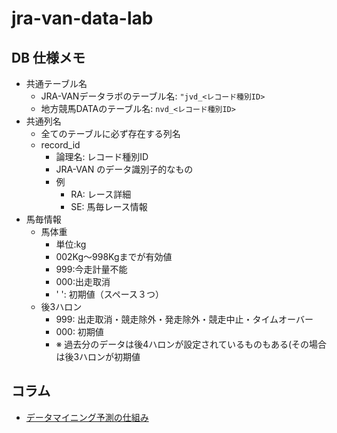 # jra-van-data-lab

## DB 仕様メモ
- 共通テーブル名
  - JRA-VANデータラボのテーブル名: `"jvd_<レコード種別ID>`
  - 地方競馬DATAのテーブル名: `nvd_<レコード種別ID>`
- 共通列名
  - 全てのテーブルに必ず存在する列名  
  - record_id
    - 論理名: レコード種別ID
    - JRA-VAN のデータ識別子的なもの
    - 例
      - RA: レース詳細
      - SE: 馬毎レース情報
- 馬毎情報
  - 馬体重
    - 単位:kg
    - 002Kg～998Kgまでが有効値
    - 999:今走計量不能
    - 000:出走取消
    - '   ': 初期値（スペース３つ）
  - 後3ハロン
    - 999: 出走取消・競走除外・発走除外・競走中止・タイムオーバー
    - 000: 初期値
    - ※ 過去分のデータは後4ハロンが設定されているものもある(その場合は後3ハロンが初期値

## コラム
- [データマイニング予測の仕組み
](https://jra-van.jp/fun/dm/mining.html)